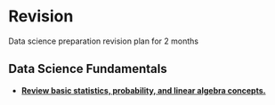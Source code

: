 # Revision
 Data science preparation revision plan for 2 months
## Data Science Fundamentals
- [**Review basic statistics, probability, and linear algebra concepts.**](https://github.com/SurajPawarIN/Revision/tree/640714247624aad6b74c02bb16a7ac88376a3d10/Descriptive%20statistics)
